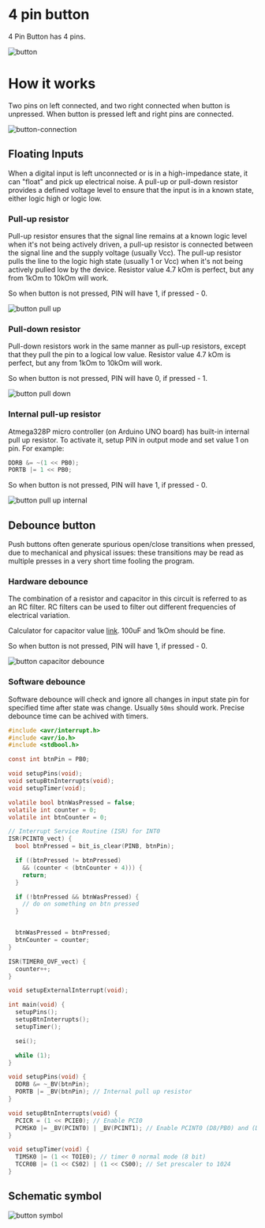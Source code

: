 # 4 pin button
4 Pin Button has 4 pins. 

![button](/assets/button.jpg)

# How it works
Two pins on left connected, and two right connected when button is unpressed.
When button is pressed left and right pins are connected.

![button-connection](/assets/button-connection.png)

## Floating Inputs
When a digital input is left unconnected or is in a high-impedance state, it can "float" and pick up electrical noise. A pull-up or pull-down resistor provides a defined voltage level to ensure that the input is in a known state, either logic high or logic low.

### Pull-up resistor
Pull-up resistor ensures that the signal line remains at a known logic level when it's not being actively driven, a pull-up resistor is connected between the signal line and the supply voltage (usually Vcc). The pull-up resistor pulls the line to the logic high state (usually 1 or Vcc) when it's not being actively pulled low by the device. Resistor value 4.7 kOm is perfect, but any from 1kOm to 10kOm will work.

So when button is not pressed, PIN will have 1, if pressed - 0.

![button pull up](/assets/button-pull-up.svg)


### Pull-down resistor
Pull-down resistors work in the same manner as pull-up resistors, except that they pull the pin to a logical low value.
Resistor value 4.7 kOm is perfect, but any from 1kOm to 10kOm will work. 

So when button is not pressed, PIN will have 0, if pressed - 1.

![button pull down](/assets/button-pull-down.svg)

### Internal pull-up resistor
Atmega328P micro controller (on Arduino UNO board) has built-in internal pull up resistor. To activate it, setup PIN in output mode and set value 1 on pin. For example:

```c
DDRB &= ~(1 << PB0);
PORTB |= 1 << PB0;
```

So when button is not pressed, PIN will have 1, if pressed - 0.

![button pull up internal](/assets/button-internal-pull-up.svg)

## Debounce button
Push buttons often generate spurious open/close transitions when pressed, due to mechanical and physical issues: these transitions may be read as multiple presses in a very short time fooling the program.

### Hardware debounce 
The combination of a resistor and capacitor in this circuit is referred to as an RC filter. RC filters can be used to filter out different frequencies of electrical variation.

Calculator for capacitor value [link](https://protological.com/debounce-calaculator/).
100uF and 1kOm should be fine.

So when button is not pressed, PIN will have 1, if pressed - 0.

![button capacitor debounce](/assets/button-capacitor-debounce.svg)

### Software debounce
Software debounce will check and ignore all changes in input state pin for specified time after state was change. Usually `50ms` should work. Precise debounce time can be achived with timers.

```c
#include <avr/interrupt.h>
#include <avr/io.h>
#include <stdbool.h>

const int btnPin = PB0;

void setupPins(void);
void setupBtnInterrupts(void);
void setupTimer(void);

volatile bool btnWasPressed = false;
volatile int counter = 0;
volatile int btnCounter = 0;

// Interrupt Service Routine (ISR) for INT0
ISR(PCINT0_vect) {
  bool btnPressed = bit_is_clear(PINB, btnPin);

  if ((btnPressed != btnPressed) 
    && (counter < (btnCounter + 4))) {
    return;
  }

  if (!btnPressed && btnWasPressed) {
    // do on something on btn pressed
  }


  btnWasPressed = btnPressed;
  btnCounter = counter;
}

ISR(TIMER0_OVF_vect) {
  counter++;
}

void setupExternalInterrupt(void);

int main(void) {
  setupPins();
  setupBtnInterrupts();
  setupTimer();

  sei();

  while (1);
}

void setupPins(void) {
  DDRB &= ~_BV(btnPin);
  PORTB |= _BV(btnPin); // Internal pull up resistor
}

void setupBtnInterrupts(void) {
  PCICR = (1 << PCIE0); // Enable PCI0
  PCMSK0 |= _BV(PCINT0) | _BV(PCINT1); // Enable PCINT0 (D8/PB0) and (D9/PB1) on PCI0
} 

void setupTimer(void) {
  TIMSK0 |= (1 << TOIE0); // timer 0 normal mode (8 bit)
  TCCR0B |= (1 << CS02) | (1 << CS00); // Set prescaler to 1024
}
```

## Schematic symbol

![button symbol](/assets/button-symbol.png)

